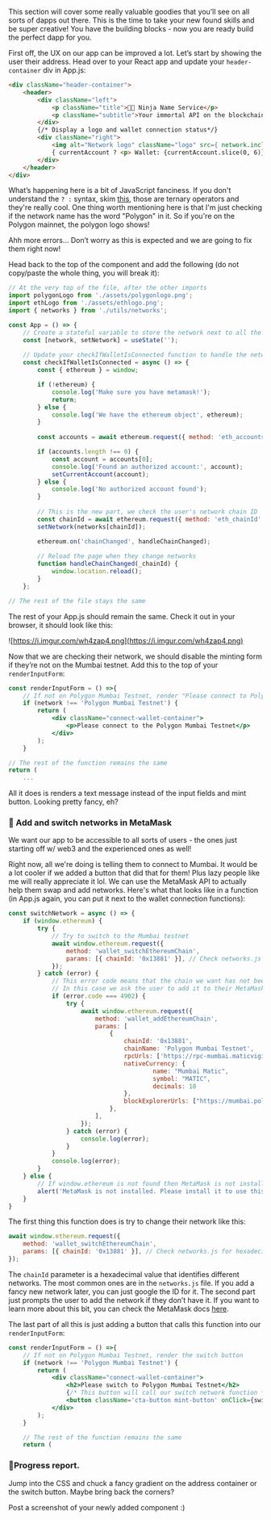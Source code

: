 This section will cover some really valuable goodies that you’ll see on all sorts of dapps out there. This is the time to take your new found skills and be super creative! You have the building blocks - now you are ready build the perfect dapp for you.

First off, the UX on our app can be improved a lot. Let’s start by showing the user their address. Head over to your React app and update your `header-container` div in App.js:

```html
<div className="header-container">
	<header>
		<div className="left">
			<p className="title">🐱‍👤 Ninja Name Service</p>
			<p className="subtitle">Your immortal API on the blockchain!</p>
		</div>
		{/* Display a logo and wallet connection status*/}
		<div className="right">
			<img alt="Network logo" className="logo" src={ network.includes("Polygon") ? polygonLogo : ethLogo} />
			{ currentAccount ? <p> Wallet: {currentAccount.slice(0, 6)}...{currentAccount.slice(-4)} </p> : <p> Not connected </p> }
		</div>
	</header>
</div>
```

What’s happening here is a bit of JavaScript fanciness. If you don't understand the `? :`  syntax, skim [this](https://developer.mozilla.org/en-US/docs/Web/JavaScript/Reference/Operators/Conditional_Operator), those are ternary operators and they're really cool. One thing worth mentioning here is that I'm just checking if the network name has the word "Polygon" in it. So if you're on the Polygon mainnet, the polygon logo shows!

Ahh more errors... Don’t worry as this is expected and we are going to fix them right now!

Head back to the top of the component and add the following (do not copy/paste the whole thing, you will break it):

```jsx
// At the very top of the file, after the other imports
import polygonLogo from './assets/polygonlogo.png';
import ethLogo from './assets/ethlogo.png';
import { networks } from './utils/networks';

const App = () => {
	// Create a stateful variable to store the network next to all the others
  	const [network, setNetwork] = useState('');
	
	// Update your checkIfWalletIsConnected function to handle the network
	const checkIfWalletIsConnected = async () => {
		const { ethereum } = window;

		if (!ethereum) {
			console.log('Make sure you have metamask!');
			return;
		} else {
			console.log('We have the ethereum object', ethereum);
		}
		
		const accounts = await ethereum.request({ method: 'eth_accounts' });

		if (accounts.length !== 0) {
			const account = accounts[0];
			console.log('Found an authorized account:', account);
			setCurrentAccount(account);
		} else {
			console.log('No authorized account found');
		}
		
		// This is the new part, we check the user's network chain ID
		const chainId = await ethereum.request({ method: 'eth_chainId' });
		setNetwork(networks[chainId]);

		ethereum.on('chainChanged', handleChainChanged);
		
		// Reload the page when they change networks
		function handleChainChanged(_chainId) {
			window.location.reload();
		}
	};

// The rest of the file stays the same
```

The rest of your App.js should remain the same. Check it out in your browser, it should look like this:

![https://i.imgur.com/wh4zap4.png](https://i.imgur.com/wh4zap4.png)

Now that we are checking their network, we should disable the minting form if they’re not on the Mumbai testnet. Add this to the top of your `renderInputForm`: 

```jsx
const renderInputForm = () =>{
	// If not on Polygon Mumbai Testnet, render "Please connect to Polygon Mumbai Testnet"
	if (network !== 'Polygon Mumbai Testnet') {
		return (
			<div className="connect-wallet-container">
				<p>Please connect to the Polygon Mumbai Testnet</p>
			</div>
		);
	}

// The rest of the function remains the same
return (	
	...
```

All it does is renders a text message instead of the input fields and mint button. Looking pretty fancy, eh?

### 🦊 Add and switch networks in MetaMask

We want our app to be accessible to all sorts of users - the ones just starting off w/ web3 and the experienced ones as well!

Right now, all we're doing is telling them to connect to Mumbai. It would be a lot cooler if we added a button that did that for them! Plus lazy people like me will really appreciate it lol. We can use the MetaMask API to actually help them swap and add networks. Here's what that looks like in a function (in App.js again, you can put it next to the wallet connection functions): 

```jsx
const switchNetwork = async () => {
	if (window.ethereum) {
		try {
			// Try to switch to the Mumbai testnet
			await window.ethereum.request({
				method: 'wallet_switchEthereumChain',
				params: [{ chainId: '0x13881' }], // Check networks.js for hexadecimal network ids
			});
		} catch (error) {
			// This error code means that the chain we want has not been added to MetaMask
			// In this case we ask the user to add it to their MetaMask
			if (error.code === 4902) {
				try {
					await window.ethereum.request({
						method: 'wallet_addEthereumChain',
						params: [
							{	
								chainId: '0x13881',
								chainName: 'Polygon Mumbai Testnet',
								rpcUrls: ['https://rpc-mumbai.maticvigil.com/'],
								nativeCurrency: {
										name: "Mumbai Matic",
										symbol: "MATIC",
										decimals: 18
								},
								blockExplorerUrls: ["https://mumbai.polygonscan.com/"]
							},
						],
					});
				} catch (error) {
					console.log(error);
				}
			}
			console.log(error);
		}
	} else {
		// If window.ethereum is not found then MetaMask is not installed
		alert('MetaMask is not installed. Please install it to use this app: https://metamask.io/download.html');
	} 
}
```

The first thing this function does is try to change their network like this:

```jsx
await window.ethereum.request({
	method: 'wallet_switchEthereumChain',
	params: [{ chainId: '0x13881' }], // Check networks.js for hexadecimal network ids
});
```

The `chainId` parameter is a hexadecimal value that identifies different networks. The most common ones are in the `networks.js` file. If you add a fancy new network later, you can just google the ID for it. The second part just prompts the user to add the network if they don’t have it. If you want to learn more about this bit, you can check the MetaMask docs [here](https://docs.metamask.io/guide/rpc-api.html#unrestricted-methods).

The last part of all this is just adding a button that calls this function into our `renderInputForm`:

```jsx
const renderInputForm = () =>{
	// If not on Polygon Mumbai Testnet, render the switch button
	if (network !== 'Polygon Mumbai Testnet') {
		return (
			<div className="connect-wallet-container">
				<h2>Please switch to Polygon Mumbai Testnet</h2>
				{/* This button will call our switch network function */}
				<button className='cta-button mint-button' onClick={switchNetwork}>Click here to switch</button>
			</div>
		);
	}

	// The rest of the function remains the same
	return (
```

### **🚨Progress report.**

Jump into the CSS and chuck a fancy gradient on the address container or the switch button. Maybe bring back the corners?  

Post a screenshot of your newly added component :)